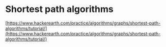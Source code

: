 # Shortest path algorithms

[https://www.hackerearth.com/practice/algorithms/graphs/shortest-path-algorithms/tutorial/](https://www.hackerearth.com/practice/algorithms/graphs/shortest-path-algorithms/tutorial/)
